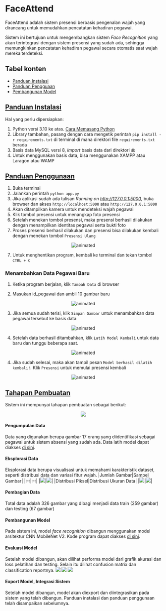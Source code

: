 # FaceAttend
FaceAttend adalah sistem presensi berbasis pengenalan wajah yang dirancang untuk memudahkan pencatatan kehadiran pegawai.

Sistem ini bertujuan untuk mengembangkan sistem _Face Recognition_ yang akan terintegrasi dengan sistem presensi yang sudah ada, sehingga memungkinkan pencatatan kehadiran pegawai secara otomatis saat wajah mereka terdeteksi.

<div id="tabel-konten">
    <h2> Tabel konten </h2>
    <ul>
        <li>
            <a href="#Instalasi">Panduan Instalasi</a>
        </li>
        <li>
            <a href="#Penggunaan">Panduan Pengguaan</a>
        </li>
        <li>
            <a href="#Model">Pembangunan Model</a>
        </li>
    </ul>
</div>

<div id="Instalasi">
    <h2>
        <a href="#tabel-konten">Panduan Instalasi</a>
    </h2>
</div>

Hal yang perlu dipersiapkan:

1. Python versi 3.10 ke atas. [Cara Memasang Python](https://wiki.python.org/moin/BeginnersGuide/Download)
2. Library tambahan, pasang dengan cara mengetik perintah `pip install -r requirements.txt` di terminal di mana direktori file `requirements.txt` berada
3. Basis data MySQL versi 8, _import_ basis data dari direktori `db`
4. Untuk menggunakan basis data, bisa menggunakan XAMPP atau Laragon atau WAMP


<div id="Penggunaan">
    <h2>
        <a href="#tabel-konten">Panduan Penggunaan</a>
    </h2>
</div>

1. Buka terminal
2. Jalankan perintah `python app.py`
3. Jika aplikasi sudah ada tulisan _Running on http://127.0.0.1:5000_, buka browser dan akses `http://localhost:5000` atau `http://127.0.0.1:5000`
4. Akan ditampilkan kamera untuk mendeteksi wajah pegawai
5. Klik tombol presensi untuk menangkap foto presensi
6. Setelah menekan tombol presensi, maka presensi berhasil dilakukan dengan menampilkan identitas pegawai serta bukti foto
6. Proses presensi berhasil dilakukan dan presensi bisa dilakukan kembali dengan menekan tombol `Presensi Ulang` 

<p align="center">
  <img src="./dokumentasi/video1.gif" alt="animated" />
</p>

7. Untuk menghentikan program, kembali ke terminal dan tekan tombol `CTRL + C`

### Menambahkan Data Pegawai Baru
1. Ketika program berjalan, klik `Tambah Data` di browser

2. Masukan id_pegawai dan ambil 10 gambar baru
<p align="center">
  <img src="./dokumentasi/video2.gif" alt="animated" />
</p>

3. Jika semua sudah terisi, klik `Simpan Gambar` untuk menambahkan data pegawai tersebut ke basis data

<p align="center">
  <img src="./dokumentasi/video3.gif" alt="animated" />
</p>

4. Setelah data berhasil ditambahkan, klik `Latih Model Kembali` untuk data baru dan tunggu beberapa saat.

<p align="center">
  <img src="./dokumentasi/video4.gif" alt="animated" />
</p>

4. Jika sudah selesai, maka akan tampil pesan `Model berhasil dilatih kembali!`. Klik `Presensi` untuk memulai presensi kembali

<p align="center">
  <img src="./dokumentasi/video5.gif" alt="animated" />
</p>

<div id="Model">
    <h2>
        <a href="#tabel-konten">Tahapan Pembuatan</a>
    </h2>
</div>

Sistem ini mempunyai tahapan pembuatan sebagai berikut:

<p align="center">
  <img src="./dokumentasi/Tahapan.png" />
</p>

#### Pengumpulan Data
Data yang digunakan berupa gambar 17 orang yang diidentifikasi sebagai pegawai untuk sistem absensi yang sudah ada. Data latih model dapat diakses [di sini](https://github.com/WiseStar282/FaceAttend/tree/main/Face%20Images). 

#### Eksplorasi Data
Eksplorasi data berupa visualisasi untuk memahami karakteristik dataset, seperti distribusi data dan variasi fitur wajah.
|Jumlah Gambar|Sampel Gambar|
|:-:|:-:|
|![](./dokumentasi/jumlah_pegawai.png)|![](./dokumentasi/sampel.png)|
|Distribusi Piksel|Distribusi Ukuran Data|
|![](./dokumentasi/distribusi_pixel.png)|![](./dokumentasi/distribusi_ukuran.png)|

#### Pembagian Data
Total data adalah 326 gambar yang dibagi menjadi data train (259 gambar) dan testing (67 gambar)

#### Pembangunan Model
Pada sistem ini, model _face recognition_ dibangun menggunakan model arsitektur CNN MobileNet V2. Kode program dapat diakses [di sini](https://github.com/WiseStar282/FaceAttend/blob/main/model/Face%20Recognition%20Using%20CNN.ipynb). 

#### Evaluasi Model
Setelah model dibangun, akan dilihat performa model dari grafik akurasi dan loss pelatihan dan testing. Selain itu dilihat confusion matrix dan classification reportnya.
![](./dokumentasi/train.png)
![](./dokumentasi/cf.png)
![](./dokumentasi/cr.png)

#### Export Model, Integrasi Sistem
Setelah model dibangun, model akan diexport dan diintegrasikan pada sistem yang telah dibangun. Panduan instalasi dan panduan penggunaan telah disampaikan sebelumnya.
